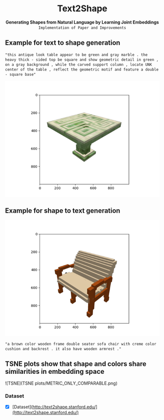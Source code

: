 <h1 align="center">Text2Shape</h1>

<div align="center">
  <strong>Generating Shapes from Natural Language by Learning Joint Embeddings</strong>
</div>
<div align="center">
  <code>Implementation of Paper and Improvements</code>
</div>


## Example for text to shape generation
```
"this antique look table appear to be green and gray marble . the heavy thick - sided top be square and show geometric detail in green , on a gray background , while the carved support column , locate UNK center of the table , reflect the geometric motif and feature a double - square base"
```
![Output Shape](Retrieval/METRIC_ONLY/text_to_shape/1.png)


## Example for shape to text generation
![Input Shape](Retrieval/METRIC_ONLY/shape_to_text/21.png)
```
"a brown color wooden frame double seater sofa chair with creme color cushion and backrest . it also have wooden armrest ."
```


## TSNE plots show that shape and colors share similarities in embedding space
![TSNE](TSNE plots/METRIC_ONLY_COMPARABLE.png)




### Dataset
- [x] [Dataset](http://text2shape.stanford.edu/](http://text2shape.stanford.edu/)
